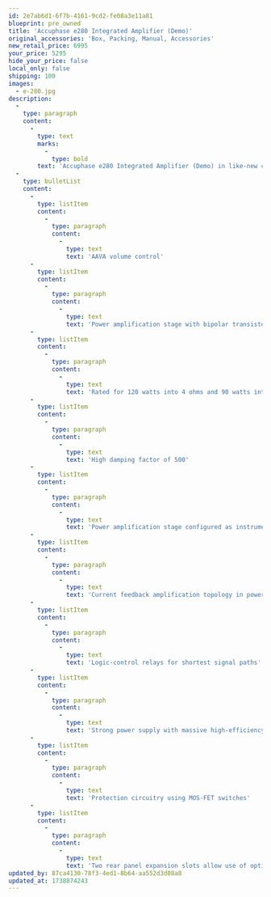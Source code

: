 ```yaml
---
id: 2e7ab6d1-6f7b-4161-9cd2-fe08a3e11a81
blueprint: pre_owned
title: 'Accuphase e280 Integrated Amplifier (Demo)'
original_accessories: 'Box, Packing, Manual, Accessories'
new_retail_price: 6995
your_price: 5295
hide_your_price: false
local_only: false
shipping: 100
images:
  - e-280.jpg
description:
  -
    type: paragraph
    content:
      -
        type: text
        marks:
          -
            type: bold
        text: 'Accuphase e280 Integrated Amplifier (Demo) in like-new condition with original box, packing and accessories. Unit sells as new for $6,995.00. Optional card slots for DAC & phono modules. Sweet, sweet sound and incredible build quality & fit and finish. '
  -
    type: bulletList
    content:
      -
        type: listItem
        content:
          -
            type: paragraph
            content:
              -
                type: text
                text: 'AAVA volume control'
      -
        type: listItem
        content:
          -
            type: paragraph
            content:
              -
                type: text
                text: 'Power amplification stage with bipolar transistors in double parallel push-pull configuration'
      -
        type: listItem
        content:
          -
            type: paragraph
            content:
              -
                type: text
                text: 'Rated for 120 watts into 4 ohms and 90 watts into 8 ohms'
      -
        type: listItem
        content:
          -
            type: paragraph
            content:
              -
                type: text
                text: 'High damping factor of 500'
      -
        type: listItem
        content:
          -
            type: paragraph
            content:
              -
                type: text
                text: 'Power amplification stage configured as instrumentation amplifier'
      -
        type: listItem
        content:
          -
            type: paragraph
            content:
              -
                type: text
                text: 'Current feedback amplification topology in power amplification stage'
      -
        type: listItem
        content:
          -
            type: paragraph
            content:
              -
                type: text
                text: 'Logic-control relays for shortest signal paths'
      -
        type: listItem
        content:
          -
            type: paragraph
            content:
              -
                type: text
                text: 'Strong power supply with massive high-efficiency transformer and large filtering capacitors'
      -
        type: listItem
        content:
          -
            type: paragraph
            content:
              -
                type: text
                text: 'Protection circuitry using MOS-FET switches'
      -
        type: listItem
        content:
          -
            type: paragraph
            content:
              -
                type: text
                text: 'Two rear panel expansion slots allow use of option boards'
updated_by: 87ca4130-78f3-4ed1-8b64-aa552d3d08a8
updated_at: 1738874243
---
```

